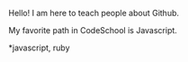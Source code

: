 Hello! I am here to teach people about Github.

My favorite path in CodeSchool is Javascript.

*javascript, ruby